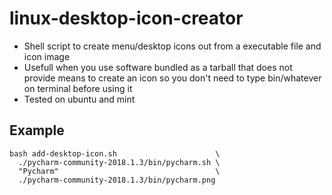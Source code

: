 # linux-desktop-icon-creator

- Shell script to create menu/desktop icons out from a executable file and icon image
- Usefull when you use software bundled as a tarball that does not provide means to create an icon so you don't need to type bin/whatever on terminal before using it
- Tested on ubuntu and mint

## Example

```Shell
bash add-desktop-icon.sh                      \
  ./pycharm-community-2018.1.3/bin/pycharm.sh \
  "Pycharm"                                   \
  ./pycharm-community-2018.1.3/bin/pycharm.png
```

